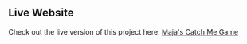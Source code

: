 ## Live Website

Check out the live version of this project here: [Maja's Catch Me Game](https://quick-web-majanikoljic.replit.app/)
